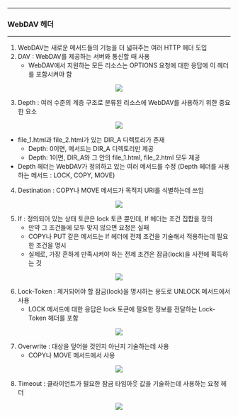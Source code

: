 -----
### WebDAV 헤더
-----
1. WebDAV는 새로운 메서드들의 기능을 더 넓혀주는 여러 HTTP 헤더 도입
2. DAV : WebDAV를 제공하는 서버와 통신할 때 사용
   - WebDAV에서 지원하는 모든 리소스는 OPTIONS 요청에 대한 응답에 이 헤더를 포함시켜야 함
<div align="center">
<img src="https://github.com/user-attachments/assets/820cd4f0-5ba8-45da-a5fc-87d994f8d200">
</div>

3. Depth : 여러 수준의 계층 구조로 분류된 리소스에 WebDAV를 사용하기 위한 중요한 요소
<div align="center">
<img src="https://github.com/user-attachments/assets/fedf554d-8f0d-46d8-bd63-107248bce415">
</div>

   - file_1.html과 file_2.html가 있는 DIR_A 디렉토리가 존재
     + Depth: 0이면, 메서드는 DIR_A 디렉토리만 제공
     + Depth: 1이면, DIR_A와 그 안의 file_1.html, file_2.html 모두 제공
   - Depth 헤더는 WebDAV가 정의하고 있는 여러 메서드를 수정 (Depth 헤더를 사용하는 메서드 : LOCK, COPY, MOVE)

4. Destination : COPY나 MOVE 메서드가 목적지 URI를 식별하는데 쓰임
<div align="center">
<img src="https://github.com/user-attachments/assets/719bd97b-e753-43d4-aebd-852ee4cc0c53">
</div>

5. If : 정의되어 있는 상태 토큰은 lock 토큰 뿐인데, If 헤더는 조건 집합을 정의
   - 만약 그 조건들에 모두 맞지 않으면 요청은 실패
   - COPY나 PUT 같은 메서드는 If 헤더에 전제 조건을 기술해서 적용하는데 필요한 조건을 명시
   - 실제로, 가장 흔하게 만족시켜야 하는 전제 조건은 잠금(lock)을 사전에 획득하는 것
<div align="center">
<img src="https://github.com/user-attachments/assets/5f8a5b6c-1035-44cb-9065-e4c7eea8e6e7">
</div>

6. Lock-Token : 제거되어야 할 잠금(lock)을 명시하는 용도로 UNLOCK 메서드에서 사용
   - LOCK 메서드에 대한 응답은 lock 토큰에 필요한 정보를 전달하는 Lock-Token 헤더를 포함
<div align="center">
<img src="https://github.com/user-attachments/assets/b5c10969-016a-46c7-ad51-5dd5bb08f422">
</div>

7. Overwrite : 대상을 덮어쓸 것인지 아닌지 기술하는데 사용
   - COPY나 MOVE 메서드에서 사용
<div align="center">
<img src="https://github.com/user-attachments/assets/4d3c07b9-5b23-47c3-ba23-dd81417c2c39">
</div>

8. Timeout : 클라이언트가 필요한 잠금 타임아웃 값을 기술하는데 사용하는 요청 헤더
<div align="center">
<img src="https://github.com/user-attachments/assets/c9d01a34-e552-49b3-9682-7ab411c3b191">
</div>

